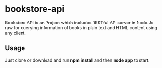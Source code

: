 # bookstore-api
Bookstore API is an Project which includes RESTful API server in Node.Js raw for querying information of books in plain text and HTML content using any client.

## Usage ##
Just clone or download and run **npm install** and then **node app** to start.
